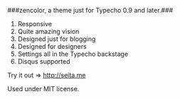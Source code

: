 ###zencolor, a theme just for Typecho 0.9 and later.###


1. Responsive
2. Quite amazing vision
3. Designed just for blogging
4. Designed for designers
5. Settings all in the Typecho backstage
6. Disqus supported
 
Try it out => http://seita.me

Used under MIT license.
